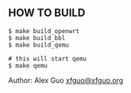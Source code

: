 HOW TO BUILD
------------

```
$ make build_openwrt
$ make build_bbl
$ make build_qemu

# this will start qemu
$ make qemu
```

Author: Alex Guo <xfguo@xfguo.org>

